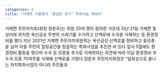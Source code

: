 ```yaml
---
categories: d
title: "거제면 가을맞이 ‘꽃길만 걷기’ 특화사업 재정비"
---
```

거제면 주민자치회(회장 정춘우)는 위원 20여 명이 참여한 가운데 지난 21일 거제면 동상리에 위치한 옥산금성 주변의 쓰레기를 수거하고 산책로에 수국을 식재하는 등 환경정비를 했다.지난 2021년 거제면 주민자치위원회는 옥산금성 산책로를 정비하고 꽃모종을 심어 마을 주민의 힐링공간을 창출하는 특화사업을 추진한 바 있다.앞서 5월에도 환경정비 활동을 했으며 수국 등 모종을 추가로 식재하자는 의견에 따라 이날 환경정비 후 수국 모종 70여주를 식재해 산책로를 가꿨다.정춘우 주민자치회장은 “일회성으로 끝나는 자치특화사업이 아니라 주민들과